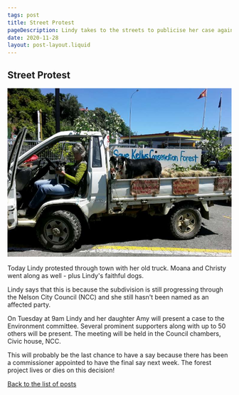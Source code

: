```yaml
---
tags: post
title: Street Protest
pageDescription: Lindy takes to the streets to publicise her case against the proposed sub-division on her eastern boundary.
date: 2020-11-28
layout: post-layout.liquid
---
```


## Street Protest

![Lindy's old truck decked out with signage](/images/news/street-protest/truck-with-protest-signs.jpg)

Today Lindy protested through town with her old truck. Moana and Christy went along as well - plus Lindy's faithful dogs. 

Lindy says that this is because the subdivision is still progressing through the Nelson City Council (NCC) and she still hasn't been named as an affected party.

On Tuesday at 9am Lindy and her daughter Amy will present a case to the Environment committee. Several prominent supporters along with up to 50 others will be present. The meeting will be held in the Council chambers, Civic house, NCC.

This will probably be the last chance to have a say because there has been a commissioner appointed to have the final say next week. The forest project lives or dies on this decision!


[Back to the list of posts](/postlist)

<p>&nbsp;</p>
